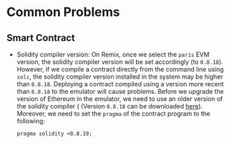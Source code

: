 # Common Problems 


## Smart Contract 

- Solidity compiler version: On Remix, once we select the `paris`
  EVM version, the solidity compiler version will be set accordingly (to
  `0.8.18`). However, if we compile a contract directly from
  the command line using `solc`, the solidity compiler version installed
  in the system may be higher than `0.8.18`. 
  Deploying a contract compiled using a version more recent than
  `0.8.18` to the emulator will cause problems.
  Before we upgrade the version of Ethereum in the emulator,
  we need to use an older version of the solidity compiler ( 
  (Version `0.8.18` can be downloaded 
   [here](https://github.com/ethereum/solidity/releases/tag/v0.8.18)).
  Moreover, we need to set the `pragma` of the contract program to the following:
  ```
  pragma solidity <0.8.19;
  ```


